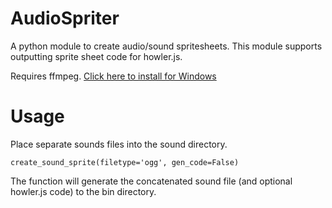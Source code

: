 # AudioSpriter
A python module to create audio/sound spritesheets. This module supports outputting sprite sheet code for howler.js.

Requires ffmpeg. [Click here to install for Windows](http://www.wikihow.com/Install-FFmpeg-on-Windows)

# Usage
Place separate sounds files into the sound directory.

```
create_sound_sprite(filetype='ogg', gen_code=False)
```

The function will generate the concatenated  sound file (and optional howler.js code) to the bin directory.
